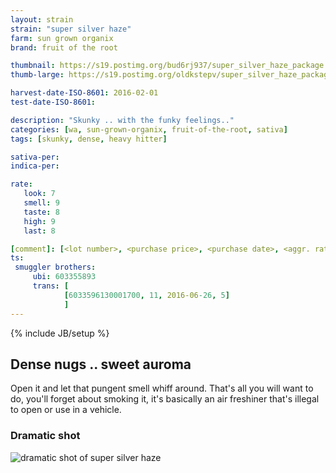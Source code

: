 ```yaml
---
layout: strain
strain: "super silver haze"
farm: sun grown organix
brand: fruit of the root

thumbnail: https://s19.postimg.org/bud6rj937/super_silver_haze_package.jpg
thumb-large: https://s19.postimg.org/oldkstepv/super_silver_haze_package.jpg

harvest-date-ISO-8601: 2016-02-01
test-date-ISO-8601: 

description: "Skunky .. with the funky feelings.."
categories: [wa, sun-grown-organix, fruit-of-the-root, sativa]
tags: [skunky, dense, heavy hitter]

sativa-per: 
indica-per: 

rate:
   look: 7
   smell: 9
   taste: 8
   high: 9
   last: 8

[comment]: [<lot number>, <purchase price>, <purchase date>, <aggr. rating (of 5)>]
ts: 
 smuggler brothers:
     ubi: 603355893
     trans: [
            [6033596130001700, 11, 2016-06-26, 5]
            ]
---
```

{% include JB/setup %}

## Dense nugs .. sweet auroma

Open it and let that pungent smell whiff around.
That's all you will want to do, you'll forget about smoking it, 
it's basically an air freshiner that's illegal to open or use in a vehicle.

### Dramatic shot

![dramatic shot of super silver haze](https://s19.postimg.org/556nbinr7/super_silver_haze_1_gram.jpg)